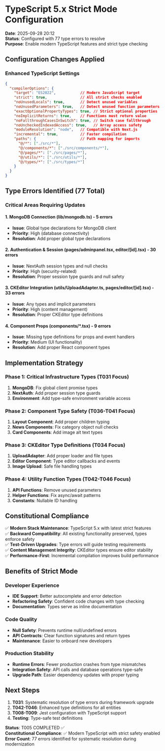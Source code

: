 # TypeScript 5.x Strict Mode Configuration

**Date**: 2025-09-28 20:12  
**Status**: Configured with 77 type errors to resolve  
**Purpose**: Enable modern TypeScript features and strict type checking

## Configuration Changes Applied

### Enhanced TypeScript Settings
```json
{
  "compilerOptions": {
    "target": "ES2022",           // Modern JavaScript target
    "strict": true,               // All strict checks enabled
    "noUnusedLocals": true,       // Detect unused variables
    "noUnusedParameters": true,   // Detect unused function parameters
    "exactOptionalPropertyTypes": true, // Strict optional properties
    "noImplicitReturns": true,    // Functions must return value
    "noFallthroughCasesInSwitch": true, // Switch case fallthrough
    "noUncheckedIndexedAccess": true,   // Array access safety
    "moduleResolution": "node",   // Compatible with Next.js
    "incremental": true,          // Faster compilation
    "paths": {                    // Path mapping for imports
      "@/*": ["./src/*"],
      "@/components/*": ["./src/components/*"],
      "@/pages/*": ["./src/pages/*"],
      "@/utils/*": ["./src/utils/*"],
      "@/types/*": ["./src/types/*"]
    }
  }
}
```

## Type Errors Identified (77 Total)

### Critical Areas Requiring Updates

#### 1. MongoDB Connection (lib/mongodb.ts) - 5 errors
- **Issue**: Global type declarations for MongoDB client
- **Priority**: High (database connectivity)
- **Resolution**: Add proper global type declarations

#### 2. Authentication & Session (pages/adminpanel.tsx, editor/[id].tsx) - 30 errors
- **Issue**: NextAuth session types and null checks  
- **Priority**: High (security-related)
- **Resolution**: Proper session type guards and null safety

#### 3. CKEditor Integration (utils/UploadAdapter.ts, pages/editor/[id].tsx) - 33 errors  
- **Issue**: Any types and implicit parameters
- **Priority**: High (content management)
- **Resolution**: Proper CKEditor type definitions

#### 4. Component Props (components/*.tsx) - 9 errors
- **Issue**: Missing type definitions for props and event handlers
- **Priority**: Medium (UI functionality)
- **Resolution**: Add proper React component types

## Implementation Strategy

### Phase 1: Critical Infrastructure Types (T031 Focus)
1. **MongoDB**: Fix global client promise types
2. **NextAuth**: Add proper session type guards  
3. **Environment**: Add type-safe environment variable access

### Phase 2: Component Type Safety (T036-T041 Focus)
1. **Layout Component**: Add proper children typing
2. **News Components**: Fix category object null checks
3. **Card Components**: Add image alt text types

### Phase 3: CKEditor Type Definitions (T034 Focus)
1. **UploadAdapter**: Add proper loader and file types
2. **Editor Component**: Type editor callbacks and events
3. **Image Upload**: Safe file handling types

### Phase 4: Utility Function Types (T042-T046 Focus)  
1. **API Functions**: Remove unused parameters
2. **Helper Functions**: Fix async/await patterns
3. **Constants**: Nullable ID handling

## Constitutional Compliance

✅ **Modern Stack Maintenance**: TypeScript 5.x with latest strict features  
✅ **Backward Compatibility**: All existing functionality preserved, types enforce safety  
✅ **Test-Driven Upgrades**: Type errors will guide testing requirements  
✅ **Content Management Integrity**: CKEditor types ensure editor stability  
✅ **Performance-First**: Incremental compilation improves build performance  

## Benefits of Strict Mode

### Developer Experience
- **IDE Support**: Better autocomplete and error detection
- **Refactoring Safety**: Confident code changes with type checking
- **Documentation**: Types serve as inline documentation

### Code Quality
- **Null Safety**: Prevents runtime null/undefined errors
- **API Contracts**: Clear function signatures and return types
- **Maintenance**: Easier to onboard new developers

### Production Stability  
- **Runtime Errors**: Fewer production crashes from type mismatches
- **Integration Safety**: API calls and database operations type-safe
- **Upgrade Path**: Easier dependency updates with proper typing

## Next Steps

1. **T031**: Systematic resolution of type errors during framework upgrade
2. **T042-T046**: Enhanced type definitions for all entities
3. **T008-T009**: Jest configuration with TypeScript support
4. **Testing**: Type-safe test definitions

**Status**: T005 COMPLETED ✅  
**Constitutional Compliance**: ✅ Modern TypeScript with strict safety enabled  
**Error Count**: 77 errors identified for systematic resolution during modernization